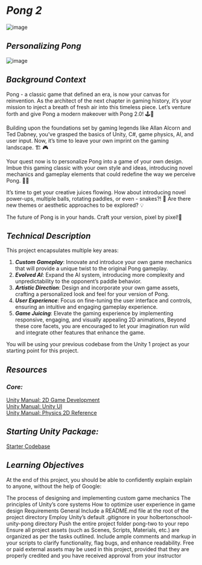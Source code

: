 # ***Pong 2***

![image](https://orig00.deviantart.net/a1c6/f/2007/027/1/3/atari_pong_retro_poster_by_atariboy2600.jpg)

## ***Personalizing Pong***
![image](https://i.imgur.com/lNpodnh.jpg)

## ***Background Context***
Pong - a classic game that defined an era, is now your canvas for reinvention. As the architect of the next chapter in gaming history, it’s your mission to inject a breath of fresh air into this timeless piece. Let’s venture forth and give Pong a modern makeover with Pong 2.0! 🕹️🚀

Building upon the foundations set by gaming legends like Allan Alcorn and Ted Dabney, you’ve grasped the basics of Unity, C#, game physics, AI, and user input. Now, it’s time to leave your own imprint on the gaming landscape. 🏗️ 🎮

Your quest now is to personalize Pong into a game of your own design. Imbue this gaming classic with your own style and ideas, introducing novel mechanics and gameplay elements that could redefine the way we perceive Pong. 🏓👾

It’s time to get your creative juices flowing. How about introducing novel power-ups, multiple balls, rotating paddles, or even - snakes?! 🎊 Are there new themes or aesthetic approaches to be explored? 💡

The future of Pong is in your hands. Craft your version, pixel by pixel!🎨

## ***Technical Description***
This project encapsulates multiple key areas:

1. ***Custom Gameplay***: Innovate and introduce your own game mechanics that will provide a unique twist to the original Pong gameplay.
2. ***Evolved AI***: Expand the AI system, introducing more complexity and unpredictability to the opponent’s paddle behavior.
3. ***Artistic Direction***: Design and incorporate your own game assets, crafting a personalized look and feel for your version of Pong.
4. ***User Experience***: Focus on fine-tuning the user interface and controls, ensuring an intuitive and engaging gameplay experience.
5. ***Game Juicing***: Elevate the gaming experience by implementing responsive, engaging, and visually appealing 2D animations,
Beyond these core facets, you are encouraged to let your imagination run wild and integrate other features that enhance the game.

You will be using your previous codebase from the Unity 1 project as your starting point for this project.

## ***Resources***
### ***Core:***

[Unity Manual: 2D Game Development](https://docs.unity3d.com/Manual/Unity2D.html)\
[Unity Manual: Unity UI](https://docs.unity3d.com/Packages/com.unity.ugui@1.0/manual/index.html)\
[Unity Manual: Physics 2D Reference](https://docs.unity3d.com/Manual/Physics2DReference.html)

## ***Starting Unity Package:***

[Starter Codebase](https://drive.google.com/file/d/1B17IH5RP-MAEZWMTHAVtM6bWc-5AxLum/view)

## ***Learning Objectives***

At the end of this project, you should be able to confidently explain explain to anyone, without the help of Google:

The process of designing and implementing custom game mechanics
The principles of Unity’s core systems
How to optimize user experience in game design
Requirements
General
Include a README.md file at the root of the project directory
Employ Unity’s default .gitignore in your holbertonschool-unity-pong directory
Push the entire project folder pong-two to your repo
Ensure all project assets (such as Scenes, Scripts, Materials, etc.) are organized as per the tasks outlined.
Include ample comments and markup in your scripts to clarify functionality, flag bugs, and enhance readability.
Free or paid external assets may be used in this project, provided that they are properly credited and you have received approval from your instructor